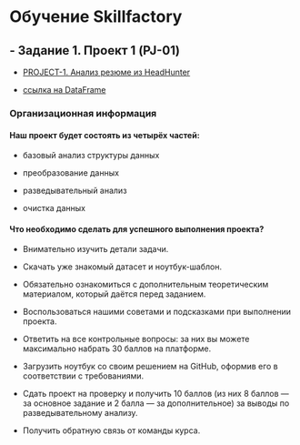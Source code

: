 # **Обучение Skillfactory**
## - Задание 1. Проект 1 (PJ-01)
- [PROJECT-1. Анализ резюме из HeadHunter](https://github.com/govoridaa/SF/blob/main/project/PROJECT-1.%20Анализ%20резюме%20из%20HeadHunter/Project-1._Ноутбук-шаблон.ipynb)

- [ссылка на DataFrame](https://drive.google.com/file/d/1JoYPvlSYfrnAaFv11U5mNviQx6_-DiOJ/view?usp=sharing)
### Организационная информация
#### Наш проект будет состоять из четырёх частей:

- базовый анализ структуры данных

- преобразование данных

- разведывательный анализ

- очистка данных

#### Что необходимо сделать для успешного выполнения проекта?

- Внимательно изучить детали задачи.

- Скачать уже знакомый датасет и ноутбук-шаблон.

- Обязательно ознакомиться с дополнительным теоретическим материалом, который даётся перед заданием.

- Воспользоваться нашими советами и подсказками при выполнении проекта.
- Ответить на все контрольные вопросы: за них вы можете максимально набрать 30 баллов на платформе.
- Загрузить ноутбук со своим решением на GitHub, оформив его в соответствии с требованиями.
- Сдать проект на проверку и получить 10 баллов (из них 8 баллов — за основное задание и 2 балла — за дополнительное) за выводы по разведывательному анализу.
- Получить обратную связь от команды курса.